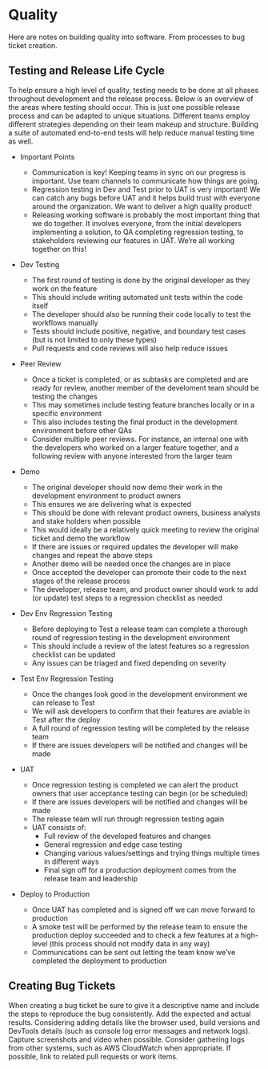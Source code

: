 # Quality

Here are notes on building quality into software. From processes to bug ticket creation.

## Testing and Release Life Cycle

To help ensure a high level of quality, testing needs to be done at all phases throughout development and the release process. Below is an overview of the areas where testing should occur. This is just one possible release process and can be adapted to unique situations. Different teams employ different strategies depending on their team makeup and structure. Building a suite of automated end-to-end tests will help reduce manual testing time as well.

- Important Points
    - Communication is key! Keeping teams in sync on our progress is important. Use team channels to communicate how things are going.
    - Regression testing in Dev and Test prior to UAT is very important! We can catch any bugs before UAT and it helps build trust with everyone around the organization. We want to deliver a high quality product!
    - Releasing working software is probably the most important thing that we do together. It involves everyone, from the initial developers implementing a solution, to QA completing regression testing, to stakeholders reviewing our features in UAT. We’re all working together on this!

- Dev Testing
    - The first round of testing is done by the original developer as they work on the feature
    - This should include writing automated unit tests within the code itself
    - The developer should also be running their code locally to test the workflows manually
    - Tests should include positive, negative, and boundary test cases (but is not limited to only these types)
    - Pull requests and code reviews will also help reduce issues
- Peer Review
    - Once a ticket is completed, or as subtasks are completed and are ready for review, another member of the develoment team should be testing the changes
    - This may sometimes include testing feature branches locally or in a specific environment
    - This also includes testing the final product in the development environment before other QAs
    - Consider multiple peer reviews. For instance, an internal one with the developers who worked on a larger feature together, and a following review with anyone interested from the larger team
- Demo
    - The original developer should now demo their work in the development environment to product owners 
    - This ensures we are delivering what is expected
    - This should be done with relevant product owners, business analysts and stake holders when possible
    - This would ideally be a relatively quick meeting to review the original ticket and demo the workflow
    - If there are issues or required updates the developer will make changes and repeat the above steps
    - Another demo will be needed once the changes are in place
    - Once accepted the developer can promote their code to the next stages of the release process
    - The developer, release team, and product owner should work to add (or update) test steps to a regression checklist as needed
- Dev Env Regression Testing
    - Before deploying to Test a release team can complete a thorough round of regression testing in the development environment
    - This should include a review of the latest features so a regression checklist can be updated
    - Any issues can be triaged and fixed depending on severity
- Test Env Regression Testing
    - Once the changes look good in the development environment we can release to Test
    - We will ask developers to confirm that their features are aviable in Test after the deploy
    - A full round of regression testing will be completed by the release team
    - If there are issues developers will be notified and changes will be made
- UAT
    - Once regression testing is completed we can alert the product owners that user acceptance testing can begin (or be scheduled)
    - If there are issues developers will be notified and changes will be made
    - The release team will run through regression testing again
    - UAT consists of:
        - Full review of the developed features and changes
        - General regression and edge case testing
        - Changing various values/settings and trying things multiple times in different ways
        - Final sign off for a production deployment comes from the release team and leadership
- Deploy to Production
    - Once UAT has completed and is signed off we can move forward to production
    - A smoke test will be performed by the release team to ensure the production deploy succeeded and to check a few features at a high-level (this process should not modify data in any way)
    - Communications can be sent out letting the team know we’ve completed the deployment to production

## Creating Bug Tickets

When creating a bug ticket be sure to give it a descriptive name and include the steps to reproduce the bug consistently. Add the expected and actual results. Considering adding details like the browser used, build versions and DevTools details (such as console log error messages and network logs). Capture screenshots and video when possible. Consider gathering logs from other systems, such as AWS CloudWatch when appropriate. If possible, link to related pull requests or work items.
